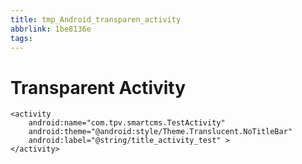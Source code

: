 ```yaml
---
title: tmp_Android_transparen_activity
abbrlink: 1be8136e
tags:
---
```

Transparent Activity
===

```
<activity
    android:name="com.tpv.smartcms.TestActivity"
    android:theme="@android:style/Theme.Translucent.NoTitleBar"
    android:label="@string/title_activity_test" >
</activity>
```